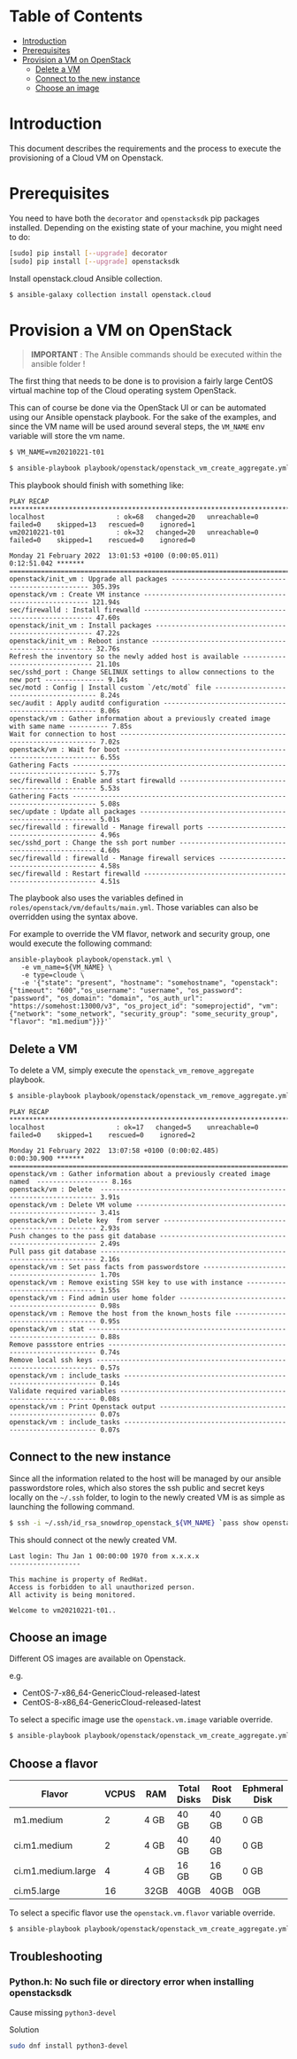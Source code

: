 # Table of Contents

* [Introduction](#introduction)
* [Prerequisites](#prerequisites)
* [Provision a VM on OpenStack](#provision-a-vm-on-openstack)
   * [Delete a VM](#delete-a-vm)
   * [Connect to the new instance](#connect-to-the-new-instance)
   * [Choose an image](#choose-an-image)
   
# Introduction

This document describes the requirements and the process to execute the provisioning of a Cloud VM on Openstack.

# Prerequisites

You need to have both the `decorator` and `openstacksdk` pip packages installed.
Depending on the existing state of your machine, you might need to do:

```bash
[sudo] pip install [--upgrade] decorator
[sudo] pip install [--upgrade] openstacksdk
```

Install openstack.cloud Ansible collection.

```bash
$ ansible-galaxy collection install openstack.cloud
```

# Provision a VM on OpenStack

> **IMPORTANT** : The Ansible commands should be executed within the ansible folder !

The first thing that needs to be done is to provision a fairly large CentOS virtual machine top of the Cloud operating system OpenStack.

This can of course be done via the OpenStack UI or can be automated using our Ansible openstack playbook. For the sake of the examples, and since the VM name will be used around several steps, the `VM_NAME` env variable will store the vm name.

```bash
$ VM_NAME=vm20210221-t01
```

```bash
$ ansible-playbook playbook/openstack/openstack_vm_create_aggregate.yml -e k8s_type=masters -e k8s_version=121 -e '{"openstack": {"vm": {"network": "provider_net_shared"}}}' -e vm_name=${VM_NAME} --tags create
```

This playbook should finish with something like:

```
PLAY RECAP **********************************************************************************************************************************************************************************************************************
localhost                  : ok=68   changed=20   unreachable=0    failed=0    skipped=13   rescued=0    ignored=1   
vm20210221-t01             : ok=32   changed=20   unreachable=0    failed=0    skipped=1    rescued=0    ignored=0   

Monday 21 February 2022  13:01:53 +0100 (0:00:05.011)       0:12:51.042 ******* 
=============================================================================== 
openstack/init_vm : Upgrade all packages ------------------------------------------------- 305.39s
openstack/vm : Create VM instance -------------------------------------------------------- 121.94s
sec/firewalld : Install firewalld --------------------------------------------------------- 47.60s
openstack/init_vm : Install packages ------------------------------------------------------ 47.22s
openstack/init_vm : Reboot instance ------------------------------------------------------- 32.76s
Refresh the inventory so the newly added host is available -------------------------------- 21.10s
sec/sshd_port : Change SELINUX settings to allow connections to the new port --------------- 9.14s
sec/motd : Config | Install custom `/etc/motd` file ---------------------------------------- 8.24s
sec/audit : Apply auditd configuration ----------------------------------------------------- 8.06s
openstack/vm : Gather information about a previously created image with same name ---------- 7.85s
Wait for connection to host ---------------------------------------------------------------- 7.02s
openstack/vm : Wait for boot --------------------------------------------------------------- 6.55s
Gathering Facts ---------------------------------------------------------------------------- 5.77s
sec/firewalld : Enable and start firewalld ------------------------------------------------- 5.53s
Gathering Facts ---------------------------------------------------------------------------- 5.08s
sec/update : Update all packages ----------------------------------------------------------- 5.01s
sec/firewalld : firewalld - Manage firewall ports ------------------------------------------ 4.96s
sec/sshd_port : Change the ssh port number ------------------------------------------------- 4.60s
sec/firewalld : firewalld - Manage firewall services --------------------------------------- 4.58s
sec/firewalld : Restart firewalld ---------------------------------------------------------- 4.51s
```

The playbook also uses the variables defined in `roles/openstack/vm/defaults/main.yml`. Those variables can also be overridden using the syntax above.

For example to override the VM flavor, network and security group, one would execute the following command:

```
ansible-playbook playbook/openstack.yml \
   -e vm_name=${VM_NAME} \
   -e type=cloude \
   -e '{"state": "present", "hostname": "somehostname", "openstack": {"timeout": "600","os_username": "username", "os_password": "password", "os_domain": "domain", "os_auth_url": "https://somehost:13000/v3", "os_project_id": "someprojectid", "vm": {"network": "some_network", "security_group": "some_security_group", "flavor": "m1.medium"}}}'`
```

## Delete a VM

To delete a VM, simply execute the `openstack_vm_remove_aggregate` playbook.

```bash
$ ansible-playbook playbook/openstack/openstack_vm_remove_aggregate.yml -e vm_name=${VM_NAME}
```

```
PLAY RECAP **********************************************************************************************************************************************************************************************************************
localhost                  : ok=17   changed=5    unreachable=0    failed=0    skipped=1    rescued=0    ignored=2   

Monday 21 February 2022  13:07:58 +0100 (0:00:02.485)       0:00:30.900 ******* 
=============================================================================== 
openstack/vm : Gather information about a previously created image named  ------------------ 8.16s
openstack/vm : Delete  --------------------------------------------------------------------- 3.91s
openstack/vm : Delete VM volume ------------------------------------------------------------ 3.41s
openstack/vm : Delete key  from server ----------------------------------------------------- 2.93s
Push changes to the pass git database ------------------------------------------------------ 2.49s
Pull pass git database --------------------------------------------------------------------- 2.16s
openstack/vm : Set pass facts from passwordstore ------------------------------------------- 1.70s
openstack/vm : Remove existing SSH key to use with instance -------------------------------- 1.55s
openstack/vm : Find admin user home folder ------------------------------------------------- 0.98s
openstack/vm : Remove the host from the known_hosts file ----------------------------------- 0.95s
openstack/vm : stat ------------------------------------------------------------------------ 0.88s
Remove passstore entries ------------------------------------------------------------------- 0.74s
Remove local ssh keys ---------------------------------------------------------------------- 0.57s
openstack/vm : include_tasks --------------------------------------------------------------- 0.14s
Validate required variables ---------------------------------------------------------------- 0.08s
openstack/vm : Print Openstack output ------------------------------------------------------ 0.07s
openstack/vm : include_tasks --------------------------------------------------------------- 0.07s
```

## Connect to the new instance

Since all the information related to the host will be managed by our ansible passwordstore roles, which also stores the ssh public and secret keys locally on the `~/.ssh` folder, to login to the newly created VM is as simple as launching the following command.

```bash
$ ssh -i ~/.ssh/id_rsa_snowdrop_openstack_${VM_NAME} `pass show openstack/${VM_NAME}/os_user | head -n 1`@`pass show openstack/${VM_NAME}/ansible_ssh_host | head -n 1` -p `pass show openstack/${VM_NAME}/ansible_ssh_port | head -n 1`
```

This should connect ot the newly created VM.

```
Last login: Thu Jan 1 00:00:00 1970 from x.x.x.x
------------------

This machine is property of RedHat.
Access is forbidden to all unauthorized person.
All activity is being monitored.

Welcome to vm20210221-t01..
```

## Choose an image

Different OS images are available on Openstack.

e.g.
* CentOS-7-x86_64-GenericCloud-released-latest
* CentOS-8-x86_64-GenericCloud-released-latest

To select a specific image use the `openstack.vm.image` variable override.

```bash
$ ansible-playbook playbook/openstack/openstack_vm_create_aggregate.yml -e k8s_type=masters -e k8s_version=121 -e '{"openstack": {"vm": {"image": "CentOS-8-x86_64-GenericCloud-released-latest", "network": "provider_net_shared"}}}' -e vm_name=${VM_NAME} --tags create
```

## Choose a flavor

| Flavor | VCPUS | RAM | Total Disks | Root Disk | Ephmeral Disk |
| --- | --- | --- | --- | --- | --- |
| m1.medium | 2 | 4 GB | 40 GB | 40 GB | 0 GB |
| ci.m1.medium | 2 | 4 GB | 40 GB | 40 GB | 0 GB |
| ci.m1.medium.large	| 4| 4 GB | 16 GB | 16 GB | 0 GB |
| ci.m5.large | 16 | 32GB | 40GB | 40GB | 0GB |

To select a specific flavor use the `openstack.vm.flavor` variable override.

```bash
$ ansible-playbook playbook/openstack/openstack_vm_create_aggregate.yml -e k8s_type=masters -e k8s_version=121 -e '{"openstack": {"vm": {"flavor": "m1.medium", "network": "provider_net_shared"}}}' -e vm_name=${VM_NAME} --tags create
```

## Troubleshooting

### Python.h: No such file or directory error when installing openstacksdk

Cause missing `python3-devel`

Solution

```bash
sudo dnf install python3-devel
```

